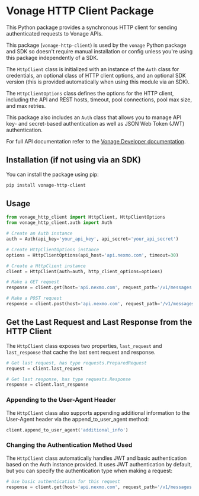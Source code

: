 # Vonage HTTP Client Package

This Python package provides a synchronous HTTP client for sending authenticated requests to Vonage APIs.

This package (`vonage-http-client`) is used by the `vonage` Python package and SDK so doesn't require manual installation or config unless you're using this package independently of a SDK.

The `HttpClient` class is initialized with an instance of the `Auth` class for credentials, an optional class of HTTP client options, and an optional SDK version (this is provided automatically when using this module via an SDK).

The `HttpClientOptions` class defines the options for the HTTP client, including the API and REST hosts, timeout, pool connections, pool max size, and max retries.

This package also includes an `Auth` class that allows you to manage API key- and secret-based authentication as well as JSON Web Token (JWT) authentication.

For full API documentation refer to the [Vonage Developer documentation](https://developer.vonage.com).

## Installation (if not using via an SDK)

You can install the package using pip:

```bash
pip install vonage-http-client
```

## Usage

```python
from vonage_http_client import HttpClient, HttpClientOptions
from vonage_http_client.auth import Auth

# Create an Auth instance
auth = Auth(api_key='your_api_key', api_secret='your_api_secret')

# Create HttpClientOptions instance
options = HttpClientOptions(api_host='api.nexmo.com', timeout=30)

# Create a HttpClient instance
client = HttpClient(auth=auth, http_client_options=options)

# Make a GET request
response = client.get(host='api.nexmo.com', request_path='/v1/messages')

# Make a POST request
response = client.post(host='api.nexmo.com', request_path='/v1/messages', params={'key': 'value'})
```

## Get the Last Request and Last Response from the HTTP Client

The `HttpClient` class exposes two properties, `last_request` and `last_response` that cache the last sent request and response.

```python
# Get last request, has type requests.PreparedRequest
request = client.last_request

# Get last response, has type requests.Response
response = client.last_response
```

### Appending to the User-Agent Header

The `HttpClient` class also supports appending additional information to the User-Agent header via the append_to_user_agent method:

```python
client.append_to_user_agent('additional_info')
```

### Changing the Authentication Method Used

The `HttpClient` class automatically handles JWT and basic authentication based on the Auth instance provided. It uses JWT authentication by default, but you can specify the authentication type when making a request:

```python
# Use basic authentication for this request
response = client.get(host='api.nexmo.com', request_path='/v1/messages', auth_type='basic')
```